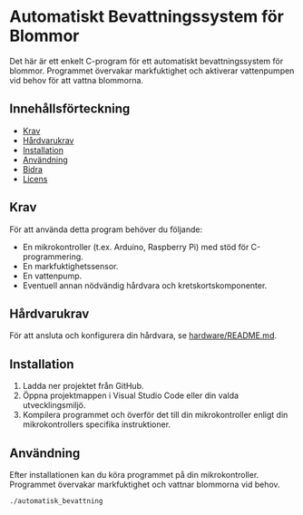 # Automatiskt Bevattningssystem för Blommor

Det här är ett enkelt C-program för ett automatiskt bevattningssystem för blommor. Programmet övervakar markfuktighet och aktiverar vattenpumpen vid behov för att vattna blommorna.

## Innehållsförteckning

- [Krav](#krav)
- [Hårdvarukrav](#hårdvarukrav)
- [Installation](#installation)
- [Användning](#användning)
- [Bidra](#bidra)
- [Licens](#licens)

## Krav

För att använda detta program behöver du följande:

- En mikrokontroller (t.ex. Arduino, Raspberry Pi) med stöd för C-programmering.
- En markfuktighetssensor.
- En vattenpump.
- Eventuell annan nödvändig hårdvara och kretskortskomponenter.

## Hårdvarukrav

För att ansluta och konfigurera din hårdvara, se [hardware/README.md](hardware/README.md).

## Installation

1. Ladda ner projektet från GitHub.
2. Öppna projektmappen i Visual Studio Code eller din valda utvecklingsmiljö.
3. Kompilera programmet och överför det till din mikrokontroller enligt din mikrokontrollers specifika instruktioner.

## Användning

Efter installationen kan du köra programmet på din mikrokontroller. Programmet övervakar markfuktighet och vattnar blommorna vid behov.

```shell
./automatisk_bevattning
